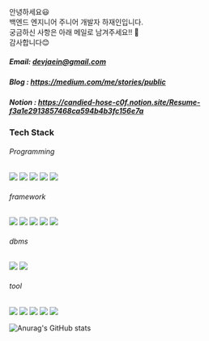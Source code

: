 안녕하세요😃  
백엔드 엔지니어 주니어 개발자 하재인입니다.  
궁금하신 사항은 아래 메일로 남겨주세요!! 👋  
감사합니다😊
##### Email: devjaein@gmail.com
##### Blog : https://medium.com/me/stories/public
##### Notion : https://candied-hose-c0f.notion.site/Resume-f3a1e2913857468ca594b4b3fc156e7a

### Tech Stack
###### Programming
<img src = "https://img.shields.io/badge/-Python3-blue?logo=python&logoColor=white"> <img src = "https://img.shields.io/badge/-Java-orange?logo=java&logoColor=white"> <img src = "https://img.shields.io/badge/-jsp-blue?logo=jsp&logoColor=orange"> <img src = "https://img.shields.io/badge/-html-white?logo=HTML5"> <img src = "https://img.shields.io/badge/-css-9cf?logo=css3">
###### framework
<img src = "https://img.shields.io/badge/-spring-white?logo=spring"> <img src="https://img.shields.io/badge/-Springboot-white?logo=springboot"> <img src="https://img.shields.io/badge/-mybatis-blue"> <img src = "https://img.shields.io/badge/-jpa-blue?logo=jpa"> <img src = "https://img.shields.io/badge/-jdbc-red?logo=jdbc%22">
###### dbms
<img src = https://img.shields.io/badge/-h2-green> <img src= "https://img.shields.io/badge/-mysql-white?logo=mysql">

###### tool
<img src = "https://img.shields.io/badge/-git-white?logo=git"> <img src = "https://img.shields.io/badge/-slack-purple?logo=slack"> <img src = "https://img.shields.io/badge/-aws-orange?logo=aws"> <img src = "https://img.shields.io/badge/-postman-brightgreen?logo=postman"> <img src = "https://img.shields.io/badge/-IntelliJ-blue">

![Anurag's GitHub stats](https://github-readme-stats.vercel.app/api?username=devjaein&show_icons=true&theme=radical)
